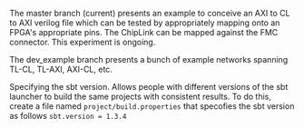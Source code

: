 The master branch (current) presents an example to conceive an AXI to CL to AXI verilog file which can be tested by appropriately mapping onto an FPGA's appropriate pins. The ChipLink can be mapped against the FMC connector. This experiment is ongoing.

The dev_example branch presents a bunch of example networks spanning TL-CL, TL-AXI, AXI-CL, etc. 

Specifying the sbt version. Allows people with different versions of the
sbt launcher to build the same projects with consistent results. To do this,
create a file named ```project/build.properties``` that specofies the sbt version as
follows
```sbt.version = 1.3.4```


